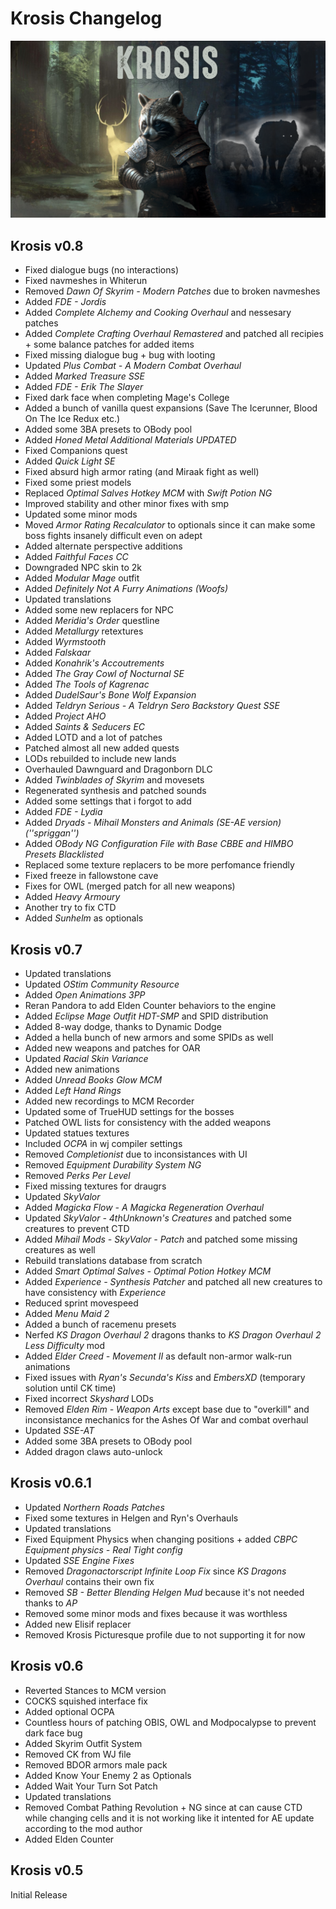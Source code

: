 # Krosis Changelog

![logo](./src/logo.png "Logo")

## Krosis v0.8

- Fixed dialogue bugs (no interactions)
- Fixed navmeshes in Whiterun
- Removed _Dawn Of Skyrim - Modern Patches_ due to broken navmeshes
- Added _FDE - Jordis_
- Added _Complete Alchemy and Cooking Overhaul_ and nessesary patches
- Added _Complete Crafting Overhaul Remastered_ and patched all recipies + some balance patches for added items
- Fixed missing dialogue bug + bug with looting
- Updated _Plus Combat - A Modern Combat Overhaul_
- Added _Marked Treasure SSE_
- Added _FDE - Erik The Slayer_
- Fixed dark face when completing Mage's College
- Added a bunch of vanilla quest expansions (Save The Icerunner, Blood On The Ice Redux etc.)
- Added some 3BA presets to OBody pool
- Added _Honed Metal Additional Materials UPDATED_
- Fixed Companions quest
- Added _Quick Light SE_
- Fixed absurd high armor rating (and Miraak fight as well)
- Fixed some priest models
- Replaced _Optimal Salves Hotkey MCM_ with _Swift Potion NG_
- Improved stability and other minor fixes with smp
- Updated some minor mods
- Moved _Armor Rating Recalculator_ to optionals since it can make some boss fights insanely difficult even on adept
- Added alternate perspective additions
- Added _Faithful Faces CC_
- Downgraded NPC skin to 2k
- Added _Modular Mage_ outfit
- Added _Definitely Not A Furry Animations (Woofs)_
- Updated translations
- Added some new replacers for NPC
- Added _Meridia's Order_ questline
- Added _Metallurgy_ retextures
- Added _Wyrmstooth_
- Added _Falskaar_
- Added _Konahrik's Accoutrements_
- Added _The Gray Cowl of Nocturnal SE_
- Added _The Tools of Kagrenac_
- Added _DudelSaur's Bone Wolf Expansion_
- Added _Teldryn Serious - A Teldryn Sero Backstory Quest SSE_
- Added _Project AHO_
- Added _Saints & Seducers EC_
- Added LOTD and a lot of patches
- Patched almost all new added quests
- LODs rebuilded to include new lands
- Overhauled Dawnguard and Dragonborn DLC
- Added _Twinblades of Skyrim_ and movesets
- Regenerated synthesis and patched sounds
- Added some settings that i forgot to add
- Added _FDE - Lydia_
- Added _Dryads - Mihail Monsters and Animals (SE-AE version) (''spriggan'')_
- Added _OBody NG Configuration File with Base CBBE and HIMBO Presets Blacklisted_
- Replaced some texture replacers to be more perfomance friendly
- Fixed freeze in fallowstone cave
- Fixes for OWL (merged patch for all new weapons)
- Added _Heavy Armoury_
- Another try to fix CTD
- Added _Sunhelm_ as optionals

## Krosis v0.7

- Updated translations
- Updated _OStim Community Resource_
- Added _Open Animations 3PP_
- Reran Pandora to add Elden Counter behaviors to the engine
- Added _Eclipse Mage Outfit HDT-SMP_ and SPID distribution
- Added 8-way dodge, thanks to Dynamic Dodge
- Added a hella bunch of new armors and some SPIDs as well
- Added new weapons and patches for OAR
- Updated _Racial Skin Variance_
- Added new animations
- Added _Unread Books Glow MCM_
- Added _Left Hand Rings_
- Added new recordings to MCM Recorder
- Updated some of TrueHUD settings for the bosses
- Patched OWL lists for consistency with the added weapons
- Updated statues textures
- Included _OCPA_ in wj compiler settings
- Removed _Completionist_ due to inconsistances with UI
- Removed _Equipment Durability System NG_
- Removed _Perks Per Level_
- Fixed missing textures for draugrs
- Updated _SkyValor_
- Added _Magicka Flow - A Magicka Regeneration Overhaul_
- Updated _SkyValor - 4thUnknown's Creatures_ and patched some creatures to prevent CTD
- Added _Mihail Mods - SkyValor - Patch_ and patched some missing creatures as well
- Rebuild translations database from scratch
- Added _Smart Optimal Salves - Optimal Potion Hotkey MCM_
- Added _Experience - Synthesis Patcher_ and patched all new creatures to have consistency with _Experience_
- Reduced sprint movespeed
- Added _Menu Maid 2_
- Added a bunch of racemenu presets
- Nerfed _KS Dragon Overhaul 2_ dragons thanks to _KS Dragon Overhaul 2 Less Difficulty_ mod
- Added _Elder Creed - Movement II_ as default non-armor walk-run animations
- Fixed issues with _Ryan's Secunda's Kiss_ and _EmbersXD_ (temporary solution until CK time)
- Fixed incorrect _Skyshard_ LODs
- Removed _Elden Rim - Weapon Arts_ except base due to "overkill" and inconsistance mechanics for the Ashes Of War and combat overhaul
- Updated _SSE-AT_
- Added some 3BA presets to OBody pool
- Added dragon claws auto-unlock

## Krosis v0.6.1

- Updated _Northern Roads Patches_
- Fixed some textures in Helgen and Ryn's Overhauls
- Updated translations
- Fixed Equipment Physics when changing positions + added _CBPC Equipment physics - Real Tight config_
- Updated _SSE Engine Fixes_
- Removed _Dragonactorscript Infinite Loop Fix_ since _KS Dragons Overhaul_ contains their own fix
- Removed _SB - Better Blending Helgen Mud_ because it's not needed thanks to _AP_
- Removed some minor mods and fixes because it was worthless
- Added new Elisif replacer
- Removed Krosis Picturesque profile due to not supporting it for now

## Krosis v0.6

- Reverted Stances to MCM version
- COCKS squished interface fix
- Added optional OCPA
- Countless hours of patching OBIS, OWL and Modpocalypse to prevent dark face bug
- Added Skyrim Outfit System
- Removed CK from WJ file
- Removed BDOR armors male pack
- Added Know Your Enemy 2  as Optionals
- Added Wait Your Turn Sot Patch
- Updated translations
- Removed Combat Pathing Revolution + NG since at can cause CTD while changing cells and it is not working like it intented for AE update according to the mod author
- Added Elden Counter

## Krosis v0.5

Initial Release
